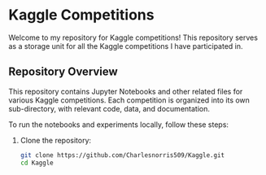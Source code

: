 # Kaggle Competitions

Welcome to my repository for Kaggle competitions! This repository serves as a storage unit for all the Kaggle competitions I have participated in.

## Repository Overview

This repository contains Jupyter Notebooks and other related files for various Kaggle competitions. Each competition is organized into its own sub-directory, with relevant code, data, and documentation.

To run the notebooks and experiments locally, follow these steps:

1. Clone the repository:
   ```bash
   git clone https://github.com/Charlesnorris509/Kaggle.git
   cd Kaggle
